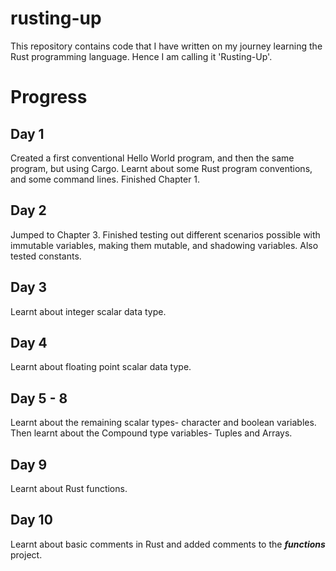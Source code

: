 # rusting-up
This repository contains code that I have written on my journey learning the Rust programming language. Hence I am calling it 'Rusting-Up'. 

# Progress
## Day 1
Created a first conventional Hello World program, and then the same program, but using Cargo. Learnt about some Rust program conventions, and some command lines. Finished Chapter 1. 
## Day 2
Jumped to Chapter 3. Finished testing out different scenarios possible with immutable variables, making them mutable, and shadowing variables. Also tested constants. 
## Day 3
Learnt about integer scalar data type. 
## Day 4
Learnt about floating point scalar data type. 
## Day 5 - 8
Learnt about the remaining scalar types- character and boolean variables. Then learnt about the Compound type variables- Tuples and Arrays. 
## Day 9
Learnt about Rust functions. 
## Day 10
Learnt about basic comments in Rust and added comments to the ***functions*** project. 
